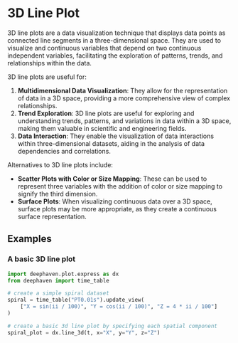 # 3D Line Plot

3D line plots are a data visualization technique that displays data points as connected line segments in a three-dimensional space. They are used to visualize and continuous variables that depend on two continuous independent variables, facilitating the exploration of patterns, trends, and relationships within the data.

3D line plots are useful for:

1. **Multidimensional Data Visualization**: They allow for the representation of data in a 3D space, providing a more comprehensive view of complex relationships.
2. **Trend Exploration**: 3D line plots are useful for exploring and understanding trends, patterns, and variations in data within a 3D space, making them valuable in scientific and engineering fields.
3. **Data Interaction**: They enable the visualization of data interactions within three-dimensional datasets, aiding in the analysis of data dependencies and correlations.

Alternatives to 3D line plots include:

- **Scatter Plots with Color or Size Mapping**: These can be used to represent three variables with the addition of color or size mapping to signify the third dimension.
- **Surface Plots**: When visualizing continuous data over a 3D space, surface plots may be more appropriate, as they create a continuous surface representation.

## Examples

### A basic 3D line plot

```python
import deephaven.plot.express as dx
from deephaven import time_table

# create a simple spiral dataset
spiral = time_table("PT0.01s").update_view(
    ["X = sin(ii / 100)", "Y = cos(ii / 100)", "Z = 4 * ii / 100"]
)

# create a basic 3d line plot by specifying each spatial component
spiral_plot = dx.line_3d(t, x="X", y="Y", z="Z")
```
